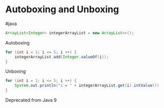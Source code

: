 # Autoboxing and Unboxing
#java 

```java
ArrayList<Integer> integerArrayList = new ArrayList<>();  
```

Autoboxing
```java
for (int i = 1; i <= 5; i ++) {  
    integerArrayList.add(Integer.valueOf(i));
}
```

Unboxing
```java
for (int i = 1; i <= 5; i ++) {  
    System.out.println("i = " + integerArrayList.get(i).intValue())
}
```

Deprecated from Java 9